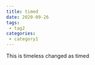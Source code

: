 ```yaml
---
title: timed
date: 2020-09-26
tags:
 - tag2
categories:
 - category1
---
```


This is timeless changed as timed
